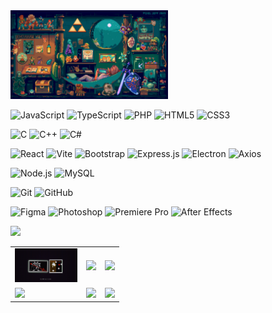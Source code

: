 <img src="./banner_github.gif" alt="Portfolio GIF" style="width: 50%; height: auto;" />

![JavaScript](https://img.shields.io/badge/JavaScript-ES6+-F7DF1E?style=for-the-badge&logo=javascript&logoColor=black)
![TypeScript](https://img.shields.io/badge/TypeScript-3178C6?style=for-the-badge&logo=typescript&logoColor=white)
![PHP](https://img.shields.io/badge/PHP-777BB4?style=for-the-badge&logo=php&logoColor=white)
![HTML5](https://img.shields.io/badge/HTML5-E34F26?style=for-the-badge&logo=html5&logoColor=white)
![CSS3](https://img.shields.io/badge/CSS3-1572B6?style=for-the-badge&logo=css3&logoColor=white)

![C](https://img.shields.io/badge/C-00599C?style=for-the-badge&logo=c&logoColor=white)
![C++](https://img.shields.io/badge/C++-00599C?style=for-the-badge&logo=c%2B%2B&logoColor=white)
![C#](https://img.shields.io/badge/C%23-239120?style=for-the-badge&logo=c-sharp&logoColor=white)

![React](https://img.shields.io/badge/React-20232A?style=for-the-badge&logo=react&logoColor=61DAFB)
![Vite](https://img.shields.io/badge/Vite-646CFF?style=for-the-badge&logo=vite&logoColor=white)
![Bootstrap](https://img.shields.io/badge/Bootstrap-7952B3?style=for-the-badge&logo=bootstrap&logoColor=white)
![Express.js](https://img.shields.io/badge/Express.js-000000?style=for-the-badge&logo=express&logoColor=white)
![Electron](https://img.shields.io/badge/Electron-2B2E3A?style=for-the-badge&logo=electron&logoColor=white)
![Axios](https://img.shields.io/badge/Axios-5A29E4?style=for-the-badge&logo=axios&logoColor=white)

![Node.js](https://img.shields.io/badge/Node.js-14+-339933?style=for-the-badge&logo=node.js&logoColor=white)
![MySQL](https://img.shields.io/badge/MySQL-4479A1?style=for-the-badge&logo=mysql&logoColor=white)

![Git](https://img.shields.io/badge/Git-F05032?style=for-the-badge&logo=git&logoColor=white)
![GitHub](https://img.shields.io/badge/GitHub-181717?style=for-the-badge&logo=github&logoColor=white)

![Figma](https://img.shields.io/badge/Figma-F24E1E?style=for-the-badge&logo=figma&logoColor=white)
![Photoshop](https://img.shields.io/badge/Photoshop-31A8FF?style=for-the-badge&logo=adobephotoshop&logoColor=white)
![Premiere Pro](https://img.shields.io/badge/Premiere_Pro-9999FF?style=for-the-badge&logo=adobepremierepro&logoColor=white)
![After Effects](https://img.shields.io/badge/After_Effects-9999FF?style=for-the-badge&logo=adobeaftereffects&logoColor=white)

![](https://github-readme-stats.vercel.app/api/top-langs/?username=LorenzoScalvini&theme=dark&hide_border=true&include_all_commits=true&count_private=false&layout=compact)

<div align="center">
  <table>
    <tr>
      <td><img src="./image2.png" width="100px" /></td>
      <td><img src="link2.png" width="100px" /></td>
      <td><img src="link3.png" width="100px" /></td>
    </tr>
    <tr>
      <td><img src="link4.png" width="100px" /></td>
      <td><img src="link5.png" width="100px" /></td>
      <td><img src="link6.png" width="100px" /></td>
    </tr>
  </table>
</div>

